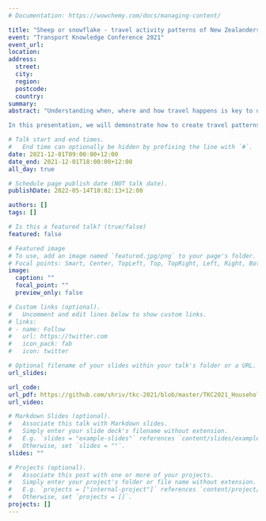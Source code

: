 ```yaml
---
# Documentation: https://wowchemy.com/docs/managing-content/

title: "Sheep or snowflake - travel activity patterns of New Zealanders"
event: "Transport Knowledge Conference 2021"
event_url:
location:
address:
  street:
  city:
  region:
  postcode:
  country:
summary:
abstract: "Understanding when, where and how travel happens is key to understanding demands placed on the transport system. However, aggregating travel pattern typologies from individual travel behaviours can be challenging.  

In this presentation, we will demonstrate how to create travel patterns from the NZ Household Travel Survey (HTS) data. Using clustering algorithms, we can create and visualise different typologies of travel behaviour and derive the \"medioid\" (most common) pattern for each typology. These approaches have value in understanding both variability in travel behaviour and who contributes to them." 

# Talk start and end times.
#   End time can optionally be hidden by prefixing the line with `#`.
date: 2021-12-01T09:00:00+12:00
date_end: 2021-12-01T18:00:00+12:00
all_day: true

# Schedule page publish date (NOT talk date).
publishDate: 2022-05-14T10:02:13+12:00

authors: []
tags: []

# Is this a featured talk? (true/false)
featured: false

# Featured image
# To use, add an image named `featured.jpg/png` to your page's folder. 
# Focal points: Smart, Center, TopLeft, Top, TopRight, Left, Right, BottomLeft, Bottom, BottomRight.
image:
  caption: ""
  focal_point: ""
  preview_only: false

# Custom links (optional).
#   Uncomment and edit lines below to show custom links.
# links:
# - name: Follow
#   url: https://twitter.com
#   icon_pack: fab
#   icon: twitter

# Optional filename of your slides within your talk's folder or a URL.
url_slides:

url_code:
url_pdf: https://github.com/shriv/tkc-2021/blob/master/TKC2021_HouseholdTravelSurvey_McSaveney_Ravi.pdf
url_video:

# Markdown Slides (optional).
#   Associate this talk with Markdown slides.
#   Simply enter your slide deck's filename without extension.
#   E.g. `slides = "example-slides"` references `content/slides/example-slides.md`.
#   Otherwise, set `slides = ""`.
slides: ""

# Projects (optional).
#   Associate this post with one or more of your projects.
#   Simply enter your project's folder or file name without extension.
#   E.g. `projects = ["internal-project"]` references `content/project/deep-learning/index.md`.
#   Otherwise, set `projects = []`.
projects: []
---
```

